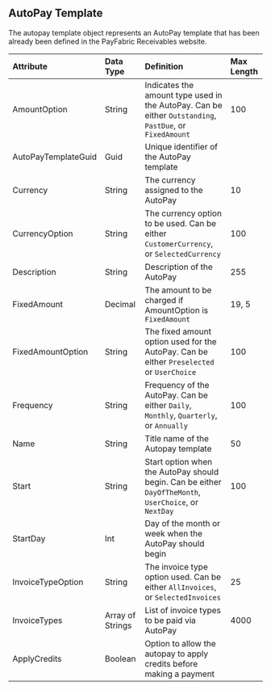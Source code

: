 ## AutoPay Template
The autopay template object represents an AutoPay template that has been already been defined in the PayFabric Receivables website. 

| Attribute | Data Type | Definition | Max Length |
| :----------- | :--------- | :--------- | :--------- |
| AmountOption | String | Indicates the amount type used in the AutoPay. Can be either ``Outstanding``, ``PastDue``, or ``FixedAmount`` | 100 |
| AutoPayTemplateGuid | Guid | Unique identifier of the AutoPay template |  | 
| Currency | String | The currency assigned to the AutoPay | 10 |
| CurrencyOption | String | The currency option to be used. Can be either ``CustomerCurrency``, or ``SelectedCurrency`` | 100 |
| Description | String | Description of the AutoPay | 255 |
| FixedAmount | Decimal | The amount to be charged if AmountOption is ``FixedAmount`` | 19, 5 |
| FixedAmountOption | String | The fixed amount option used for the AutoPay. Can be either ``Preselected`` or ``UserChoice`` | 100 |
| Frequency | String | Frequency of the AutoPay. Can be either ``Daily``, ``Monthly``, ``Quarterly``, or ``Annually`` | 100 |
| Name | String | Title name of the Autopay template | 50 |
| Start | String | Start option when the AutoPay should begin. Can be either ``DayOfTheMonth``, ``UserChoice``, or ``NextDay`` | 100 |
| StartDay | Int | Day of the month or week when the AutoPay should begin |  |
| InvoiceTypeOption | String | The invoice type option used. Can be either ``AllInvoices``, or ``SelectedInvoices`` | 25 |
| InvoiceTypes | Array of Strings | List of invoice types to be paid via AutoPay | 4000 |
| ApplyCredits | Boolean | Option to allow the autopay to apply credits before making a payment |  |